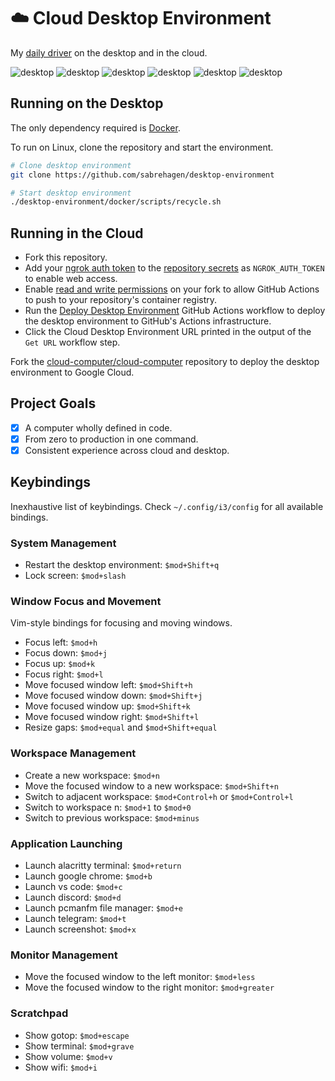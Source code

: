 # ☁️ Cloud Desktop Environment

My [daily driver](https://github.com/users/sabrehagen/packages/container/package/desktop-environment) on the desktop and in the cloud.

![desktop](https://i.imgur.com/yv34lxO.png)
![desktop](https://i.imgur.com/Mi40odG.png)
![desktop](https://i.imgur.com/LZvxAnW.jpg)
![desktop](https://i.imgur.com/jm4RrKw.jpg)
![desktop](https://i.imgur.com/C1eBDKX.jpg)
![desktop](https://i.imgur.com/n3YUPD9.png)

## Running on the Desktop

The only dependency required is [Docker](https://docs.docker.com/install).

To run on Linux, clone the repository and start the environment.

```sh
# Clone desktop environment
git clone https://github.com/sabrehagen/desktop-environment

# Start desktop environment
./desktop-environment/docker/scripts/recycle.sh
```

## Running in the Cloud

- Fork this repository.
- Add your [ngrok auth token](https://dashboard.ngrok.com/login) to the [repository secrets](../../settings/secrets/actions/new) as `NGROK_AUTH_TOKEN` to enable web access.
- Enable [read and write permissions](../../settings/actions) on your fork to allow GitHub Actions to push to your repository's container registry.
- Run the [Deploy Desktop Environment](../../actions/workflows/deploy.yml) GitHub Actions workflow to deploy the desktop environment to GitHub's Actions infrastructure.
- Click the Cloud Desktop Environment URL printed in the output of the `Get URL` workflow step.

Fork the [cloud-computer/cloud-computer](https://github.com/cloud-computer/cloud-computer) repository to deploy the desktop environment to Google Cloud.

## Project Goals

- [x] A computer wholly defined in code.
- [x] From zero to production in one command.
- [x] Consistent experience across cloud and desktop.

## Keybindings

Inexhaustive list of keybindings. Check `~/.config/i3/config` for all available bindings.

### System Management

- Restart the desktop environment: `$mod+Shift+q`
- Lock screen: `$mod+slash`

### Window Focus and Movement

Vim-style bindings for focusing and moving windows.

- Focus left: `$mod+h`
- Focus down: `$mod+j`
- Focus up: `$mod+k`
- Focus right: `$mod+l`
- Move focused window left: `$mod+Shift+h`
- Move focused window down: `$mod+Shift+j`
- Move focused window up: `$mod+Shift+k`
- Move focused window right: `$mod+Shift+l`
- Resize gaps: `$mod+equal` and `$mod+Shift+equal`

### Workspace Management

- Create a new workspace: `$mod+n`
- Move the focused window to a new workspace: `$mod+Shift+n`
- Switch to adjacent workspace: `$mod+Control+h` or `$mod+Control+l`
- Switch to workspace n: `$mod+1` to `$mod+0`
- Switch to previous workspace: `$mod+minus`

### Application Launching

- Launch alacritty terminal: `$mod+return`
- Launch google chrome: `$mod+b`
- Launch vs code: `$mod+c`
- Launch discord: `$mod+d`
- Launch pcmanfm file manager: `$mod+e`
- Launch telegram: `$mod+t`
- Launch screenshot: `$mod+x`

### Monitor Management

- Move the focused window to the left monitor: `$mod+less`
- Move the focused window to the right monitor: `$mod+greater`

### Scratchpad

- Show gotop: `$mod+escape`
- Show terminal: `$mod+grave`
- Show volume: `$mod+v`
- Show wifi: `$mod+i`
